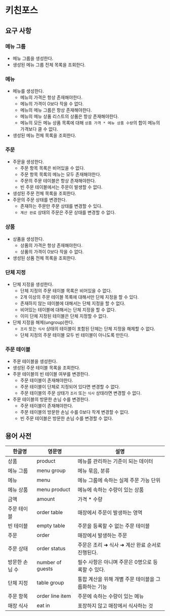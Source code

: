 # 키친포스

## 요구 사항

### 메뉴 그룹

- 메뉴 그룹을 생성한다.
- 생성된 메뉴 그룹 전체 목록을 조회한다.

### 메뉴

- 메뉴를 생성한다.
    - 메뉴의 가격은 항상 존재해야한다.
    - 메뉴의 가격이 0보다 작을 수 없다.
    - 메뉴의 메뉴 그룹은 항상 존재해야한다.
    - 메뉴의 메뉴 상품 리스트의 상품은 항상 존재해야한다.
    - 메뉴의 모든 메뉴 상품 목록에 대해 `상품 가격 * 메뉴 상품 수량`의 합이 메뉴의 가격보다 클 수 없다.
- 생성된 메뉴 전체 목록을 조회한다.

### 주문

- 주문을 생성한다.
    - 주문 항목 목록은 비어있을 수 없다.
    - 주문 항목 목록의 메뉴는 모두 존재해야한다.
    - 주문의 주문 테이블은 항상 존재해야한다.
    - 빈 주문 테이블에서는 주문이 발생할 수 없다.
- 생성된 주문 전체 목록을 조회한다.
- 주문의 주문 상태를 변경한다.
    - 존재하는 주문만 주문 상태를 변경할 수 있다.
    - `계산 완료` 상태의 주문은 주문 상태를 변경할 수 없다.

### 상품

- 상품을 생성한다.
    - 상품의 가격은 항상 존재해야한다.
    - 상품의 가격이 0보다 작을 수 없다.
- 생성된 상품 전체 목록을 조회한다.

### 단체 지정

- 단체 지정을 생성한다.
    - 단체 지정의 주문 테이블 목록은 비어있을 수 없다.
    - 2개 이상의 주문 테이블 목록에 대해서만 단체 지정을 할 수 있다.
    - 존재하지 않는 테이블에 대해서는 단체 지정을 할 수 없다.
    - 비어있는 테이블에 대해서는 단체 지정을 할 수 없다.
    - 이미 단체 지정된 테이블은 단체 지정할 수 없다.
- 단체 지정을 해제(ungroup)한다.
    - `조리` 또는 `식사` 상태의 테이블이 포함된 단체는 단체 지정을 해제할 수 없다.
    - 단체 지정의 주문 테이블 모두 빈 테이블이 아니도록 만든다.

### 주문 테이블

- 주문 테이블을 생성한다.
- 생성된 주문 테이블 목록을 조회한다.
- 주문 테이블의 빈 테이블 여부를 변경한다.
    - 주문 테이블이 존재해야한다.
    - 주문 테이블이 단체로 지정되어 있다면 변경할 수 없다.
    - 주문 테이블의 주문 상태가 `조리` 또는 `식사` 상태라면 변경할 수 없다.
- 주문 테이블의 방문한 손님 수를 변경한다.
    - 주문 테이블이 존재해야한다.
    - 주문 테이블의 방문한 손님 수를 0보다 작게 변경할 수 없다.
    - 빈 주문 테이블은 방문한 손님 수를 변경할 수 없다.

## 용어 사전

| 한글명 | 영문명 | 설명 |
| --- | --- | --- |
| 상품 | product | 메뉴를 관리하는 기준이 되는 데이터 |
| 메뉴 그룹 | menu group | 메뉴 묶음, 분류 |
| 메뉴 | menu | 메뉴 그룹에 속하는 실제 주문 가능 단위 |
| 메뉴 상품 | menu product | 메뉴에 속하는 수량이 있는 상품 |
| 금액 | amount | 가격 * 수량 |
| 주문 테이블 | order table | 매장에서 주문이 발생하는 영역 |
| 빈 테이블 | empty table | 주문을 등록할 수 없는 주문 테이블 |
| 주문 | order | 매장에서 발생하는 주문 |
| 주문 상태 | order status | 주문은 조리 ➜ 식사 ➜ 계산 완료 순서로 진행된다. |
| 방문한 손님 수 | number of guests | 필수 사항은 아니며 주문은 0명으로 등록할 수 있다. |
| 단체 지정 | table group | 통합 계산을 위해 개별 주문 테이블을 그룹화하는 기능 |
| 주문 항목 | order line item | 주문에 속하는 수량이 있는 메뉴 |
| 매장 식사 | eat in | 포장하지 않고 매장에서 식사하는 것 |

